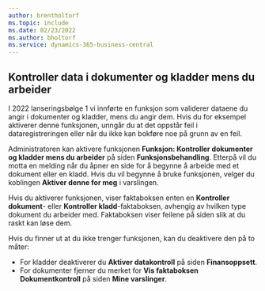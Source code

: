 ```yaml
---
author: brentholtorf
ms.topic: include
ms.date: 02/23/2022
ms.author: bholtorf
ms.service: dynamics-365-business-central
---
```

## Kontroller data i dokumenter og kladder mens du arbeider

I 2022 lanseringsbølge 1 vi innførte en funksjon som validerer dataene du angir i dokumenter og kladder, mens du angir dem. Hvis du for eksempel aktiverer denne funksjonen, unngår du at det oppstår feil i dataregistreringen eller når du ikke kan bokføre noe på grunn av en feil. 

Administratoren kan aktivere funksjonen **Funksjon: Kontroller dokumenter og kladder mens du arbeider** på siden **Funksjonsbehandling**. Etterpå vil du motta en melding når du åpner en side for å begynne å arbeide med et dokument eller en kladd. Hvis du vil begynne å bruke funksjonen, velger du koblingen **Aktiver denne for meg** i varslingen. 

Hvis du aktiverer funksjonen, viser faktaboksen enten en **Kontroller dokument**- eller **Kontroller kladd**-faktaboksen, avhengig av hvilken type dokument du arbeider med. Faktaboksen viser feilene på siden slik at du raskt kan løse dem.

Hvis du finner ut at du ikke trenger funksjonen, kan du deaktivere den på to måter:

* For kladder deaktiverer du **Aktiver datakontroll** på siden **Finansoppsett**.
* For dokumenter fjerner du merket for **Vis faktaboksen Dokumentkontroll** på siden **Mine varslinger**.